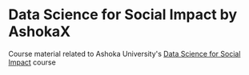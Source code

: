 # Data Science for Social Impact by AshokaX

Course material related to Ashoka University's [Data Science for Social Impact](https://www.ashoka.edu.in/data-sciences-for-social-impact/) course

